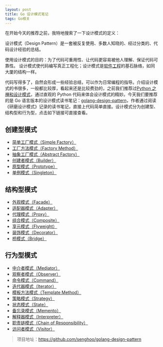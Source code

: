 ```yaml
---
layout: post
title: Go 设计模式笔记
tags: Go相关
---
```


在开始今天的推荐之前，我特地搜索了一下设计模式的定义：

设计模式（Design Pattern）是一套被反复使用、多数人知晓的、经过分类的、代码设计经验的总结。

使用设计模式的目的：为了代码可重用性、让代码更容易被他人理解、保证代码可靠性。 设计模式使代码编写真正工程化；设计模式是[软件工程](https://baike.baidu.com/item/软件工程/25279)的基石脉络，如同大厦的结构一样。

代码写得多了，自然会形成一些经验总结，可以作为日常编程的指导。介绍设计模式的书很多，一般都比较厚，看起来还是比较费劲的，之前我们推荐过[Python 之禅和设计模式](https://mp.weixin.qq.com/s?__biz=MzA3MzE4ODY0Mg==&mid=2455983402&idx=1&sn=bd70d1f84e65c6a90a77b9fa263388af&chksm=88852167bff2a871f7078743b55f5860a328f7efa27c3ddc2d75d9bdcc1e62fb05186e2abb83&token=2024536618&lang=zh_CN#rd)，通过直观的 Python 代码来体会设计模式的精妙。今天我们要推荐的是 Go 语言版本的设计模式读书笔记：[golang-design-pattern](https://github.com/senghoo/golang-design-pattern)，作者通过阅读《研磨设计模式》记录的读书笔记，直接上代码简单直接。设计模式分为创建型、结构型和行为型，点击如下链接可直接查看。

## 创建型模式

- [简单工厂模式（Simple Factory）](https://github.com/senghoo/golang-design-pattern/tree/master/00_simple_factory)
- [工厂方法模式（Factory Method）](https://github.com/senghoo/golang-design-pattern/tree/master/04_factory_method)
- [抽象工厂模式（Abstract Factory）](https://github.com/senghoo/golang-design-pattern/tree/master/05_abstract_factory)
- [创建者模式（Builder）](https://github.com/senghoo/golang-design-pattern/tree/master/06_builder)
- [原型模式（Prototype）](https://github.com/senghoo/golang-design-pattern/tree/master/07_prototype)
- [单例模式（Singleton）](https://github.com/senghoo/golang-design-pattern/tree/master/03_singleton)

## 结构型模式

- [外观模式（Facade）](https://github.com/senghoo/golang-design-pattern/tree/master/01_facade)
- [适配器模式（Adapter）](https://github.com/senghoo/golang-design-pattern/tree/master/02_adapter)
- [代理模式（Proxy）](https://github.com/senghoo/golang-design-pattern/tree/master/09_proxy)
- [组合模式（Composite）](https://github.com/senghoo/golang-design-pattern/tree/master/13_composite)
- [享元模式（Flyweight）](https://github.com/senghoo/golang-design-pattern/tree/master/18_flyweight)
- [装饰模式（Decorator）](https://github.com/senghoo/golang-design-pattern/tree/master/20_decorator)
- [桥模式（Bridge）](https://github.com/senghoo/golang-design-pattern/tree/master/22_bridge)

## 行为型模式

- [中介者模式（Mediator）](https://github.com/senghoo/golang-design-pattern/tree/master/08_mediator)
- [观察者模式（Observer）](https://github.com/senghoo/golang-design-pattern/tree/master/10_observer)
- [命令模式（Command）](https://github.com/senghoo/golang-design-pattern/tree/master/11_command)
- [迭代器模式（Iterator）](https://github.com/senghoo/golang-design-pattern/tree/master/12_iterator)
- [模板方法模式（Template Method）](https://github.com/senghoo/golang-design-pattern/tree/master/14_template_method)
- [策略模式（Strategy）](https://github.com/senghoo/golang-design-pattern/tree/master/15_strategy)
- [状态模式（State）](https://github.com/senghoo/golang-design-pattern/tree/master/16_state)
- [备忘录模式（Memento）](https://github.com/senghoo/golang-design-pattern/tree/master/17_memento)
- [解释器模式（Interpreter）](https://github.com/senghoo/golang-design-pattern/tree/master/19_interpreter)
- [职责链模式（Chain of Responsibility）](https://github.com/senghoo/golang-design-pattern/tree/master/21_chain_of_responsibility)
- [访问者模式（Visitor）](https://github.com/senghoo/golang-design-pattern/tree/master/23_visitor)

> 项目地址：https://github.com/senghoo/golang-design-pattern